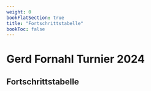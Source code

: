 ```yaml
---
weight: 0
bookFlatSection: true
title: "Fortschrittstabelle"
bookToc: false
---
```


# Gerd Fornahl Turnier 2024

## Fortschrittstabelle
